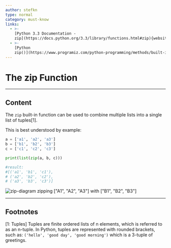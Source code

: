 ```yaml
---
author: stefkn
type: normal
category: must-know
links:
  - >-
    [Python 3.3 Documentation -
    zip](https://docs.python.org/3.3/library/functions.html#zip){website}
  - >-
    [Python
    zip()](https://www.programiz.com/python-programming/methods/built-in/zip){website}
---
```


# The zip Function


---

## Content

The `zip` built-in function can be used to combine multiple lists into a single list of tuples[1].

This is best understood by example:

```python
a = ['a1', 'a2', 'a3']
b = ['b1', 'b2', 'b3']
c = ['c1', 'c2', 'c3']

print(list(zip(a, b, c)))

#result:
#[('a1', 'b1', 'c1'),
# ('a2', 'b2', 'c2'),
# ('a3', 'b3', 'c3')]
```

![zip-diagram zipping ["A1", "A2", "A3"] with ["B1", "B2", "B3"]](https://img.enkipro.com/f49672bdbfd0cf09e3dd23af61740d26.png)

---

## Footnotes

[1: Tuples]
Tuples are finite ordered lists of n elements, which is referred to as an n-tuple. In Python, tuples are represented with rounded brackets, such as: `('hello', 'good day', 'good morning')` which is a 3-tuple of greetings.